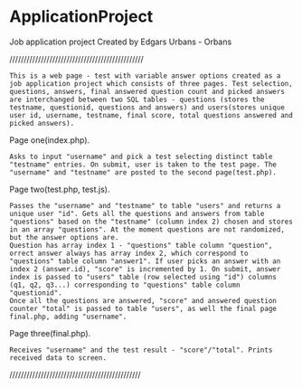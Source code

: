 

# ApplicationProject
Job application project
Created by Edgars Urbans - Orbans

///////////////////////////////////////////////

    This is a web page - test with variable answer options created as a job application project which consists of three pages. Test selection, questions, answers, final answered question count and picked answers are interchanged between two SQL tables - questions (stores the testname, questionid, questions and answers) and users(stores unique user id, username, testname, final score, total questions answered and picked answers).


Page one(index.php).

    Asks to input "username" and pick a test selecting distinct table "testname" entries. On submit, user is taken to the test page. The "username" and "testname" are posted to the second page(test.php).

Page two(test.php, test.js).

    Passes the "username" and "testname" to table "users" and returns a unique user "id". Gets all the questions and answers from table "questions" based on the "testname" (column index 2) chosen and stores in an array "questions". At the moment questions are not randomized, but the answer options are. 
    Question has array index 1 - "questions" table column "question", orrect answer always has array index 2, which correspond to "questions" table column "answer1". If user picks an answer with an index 2 (answer.id), "score" is incremented by 1. On submit, answer index is passed to "users" table (row selected using "id") columns (q1, q2, q3...) corresponding to "questions" table column "questionid". 
    Once all the questions are answered, "score" and answered question counter "total" is passed to table "users", as well the final page final.php, adding "username".

Page three(final.php).

    Receives "username" and the test result - "score"/"total". Prints received data to screen.

//////////////////////////////////////////////
